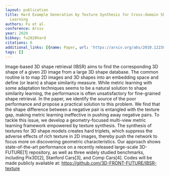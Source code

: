 ```yaml
---
layout: publication
title: Hard Example Generation by Texture Synthesis for Cross-domain Shape Similarity
  Learning
authors: Fu et al.
conference: Arxiv
year: 2020
bibkey: fu2020hard
citations: 6
additional_links: [{name: Paper, url: 'https://arxiv.org/abs/2010.12238'}]
tags: []
---
```

Image-based 3D shape retrieval (IBSR) aims to find the corresponding 3D shape
of a given 2D image from a large 3D shape database. The common routine is to
map 2D images and 3D shapes into an embedding space and define (or learn) a
shape similarity measure. While metric learning with some adaptation techniques
seems to be a natural solution to shape similarity learning, the performance is
often unsatisfactory for fine-grained shape retrieval. In the paper, we
identify the source of the poor performance and propose a practical solution to
this problem. We find that the shape difference between a negative pair is
entangled with the texture gap, making metric learning ineffective in pushing
away negative pairs. To tackle this issue, we develop a geometry-focused
multi-view metric learning framework empowered by texture synthesis. The
synthesis of textures for 3D shape models creates hard triplets, which suppress
the adverse effects of rich texture in 2D images, thereby push the network to
focus more on discovering geometric characteristics. Our approach shows
state-of-the-art performance on a recently released large-scale 3D-FUTURE[1]
repository, as well as three widely studied benchmarks, including Pix3D[2],
Stanford Cars[3], and Comp Cars[4]. Codes will be made publicly available at:
https://github.com/3D-FRONT-FUTURE/IBSR-texture